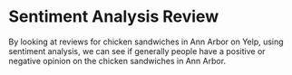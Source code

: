 # Sentiment Analysis Review
 By looking at reviews for chicken sandwiches in Ann Arbor on Yelp, using sentiment analysis, we can see if generally people have a positive or negative opinion on the chicken sandwiches in Ann Arbor.
